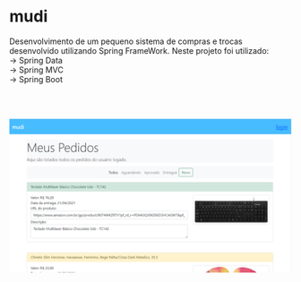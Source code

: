# mudi
Desenvolvimento de um pequeno sistema de compras e trocas desenvolvido utilizando Spring FrameWork.
Neste projeto foi utilizado:<br/>
  -> Spring Data <br/>
  -> Spring MVC <br/>
  -> Spring Boot <br/>
  
 <br/><br/>
  
![Alt text](mudi/interface.png?raw=true "Title")
